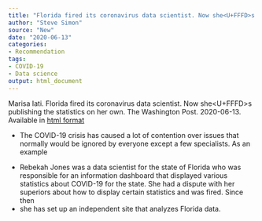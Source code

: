 ```yaml
---
title: "Florida fired its coronavirus data scientist. Now she<U+FFFD>s publishing the statistics on her own."
author: "Steve Simon"
source: "New"
date: "2020-06-13"
categories:
- Recommendation
tags:
- COVID-19
- Data science
output: html_document
---
```


Marisa Iati. Florida fired its coronavirus data scientist. Now she<U+FFFD>s publishing the statistics on her own. The Washington Post. 2020-06-13. Available in [html format](https://www.washingtonpost.com/nation/2020/06/12/rebekah-jones-florida-coronavirus/)

+ The COVID-19 crisis has caused a lot of contention over issues that normally would be ignored by everyone except a few specialists. As an example
- Rebekah Jones was a data scientist for the state of Florida who was responsible for an information dashboard that displayed various statistics about COVID-19 for the state. She had a dispute with her superiors about how to display certain statistics and was fired. Since then
- she has set up an independent site that analyzes Florida data.

<!---More--->

